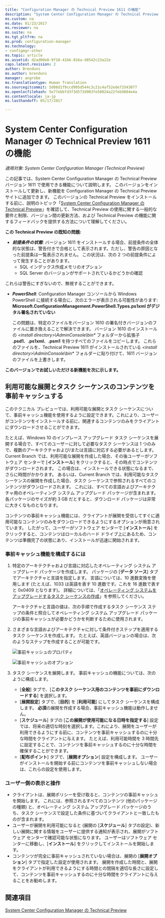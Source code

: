 ```yaml
---
title: "Configuration Manager の Technical Preview 1611 の機能"
description: "System Center Configuration Manager の Technical Preview バージョン 1611 で使用できる機能について説明します。"
ms.custom: na
ms.date: 01/23/2017
ms.reviewer: na
ms.suite: na
ms.tgt_pltfrm: na
ms.prod: configuration-manager
ms.technology:
- configmgr-other
ms.topic: article
ms.assetid: d2ad00e8-9f10-41b6-816a-d8542c23a22e
caps.latest.revision: 2
author: Brenduns
ms.author: brenduns
manager: angrobe
ms.translationtype: Human Translation
ms.sourcegitcommit: 5d08d1f9ccd995d544c3c21c4af52ede73343077
ms.openlocfilehash: 5e77ebbfd3f3d573d903fe58024a22feb9884e4a
ms.contentlocale: ja-jp
ms.lasthandoff: 05/17/2017

---
```

# <a name="capabilities-in-technical-preview-1611-for-system-center-configuration-manager"></a>System Center Configuration Manager の Technical Preview 1611 の機能

*適用対象: System Center Configuration Manager (Technical Preview)*



この記事では、System Center Configuration Manager の Technical Preview バージョン 1611 で使用できる機能について説明します。 このバージョンをインストールして更新し、新機能を Configuration Manager の Technical Preview サイトに追加できます。 このバージョンの Technical Preview をインストールする前に、説明のトピック「[System Center Configuration Manager の Technical Preview](../../core/get-started/technical-preview.md)」を確認して、Technical Preview の使用に関する一般的な要件と制限、バージョン間の更新方法、および Technical Preview の機能に関するフィードバックを提供する方法について理解してください。    

**この Technical Preview の既知の問題:**   
- ***前提条件の状態***: バージョン 1611 をインストールする場合、前提条件の全体的な状態は、警告付きで合格として表示されます。ただし、警告の原因となった前提条は一覧表示されません。 この状況は、次の 2 つの前提条件によって発生することがあります。
  - SQL インデックス作成メモリのオプション
  - SQL Server のバージョンがサポートされているかどうかの確認  

 これらは警告にすぎないので、無視することができます。

- ***PowerShell***: Configuration Manager コンソールから Windows PowerShell に接続する場合に、次のエラーが表示される可能性があります: **Microsoft.ConfigurationManagement.PowerShell.Types.ps1xml がデジタル署名されていない**  

   この問題は、特定のファイルをバージョン 1610 の署名付きバージョンのファイルに置き換えることで解決できます。 バージョン 1610 のインストールの *&lt;install directory>\AdminConsole\bin\** フォルダーから拡張子 **.psd1**、**.ps1xml**、**.psm1** を持つすべてのファイルをコピーします。 これらのファイルを、Technical Preview 1611 がインストールされている *&lt;install directory>\AdminConsole\bin\** フォルダーに貼り付けて、1611 バージョンのファイルを上書きします。


**このバージョンでお試しいただける新機能を次に示します。**  

## <a name="pre-cache-content-for-available-deployments-and-task-sequences"></a>利用可能な展開とタスク シーケンスのコンテンツを事前キャッシュする
このテクニカル プレビューでは、利用可能な展開とタスク シーケンスについて、事前キャッシュ機能を使用するように設定できます。これにより、ユーザーがコンテンツをインストールする前に、関連するコンテンツのみをクライアントにダウンロードさせることができます。

たとえば、Windows 10 のインプレース アップグレード タスク シーケンスを展開する場合で、すべてのユーザーに対して必要なタスク シーケンスは 1 つのみで、複数のアーキテクチャおよび/または言語に対応する必要があるとします。 Current Branch では、利用可能な展開を作成した場合、その後ユーザーがソフトウェア センターで [**インストール**] をクリックすると、その時点でコンテンツがダウンロードされます。 この場合は、インストールできる状態になるまで、さらに時間がかかります。 あるいは、Current Branch では、利用可能なタスク シーケンスの展開を作成した場合、タスク シーケンスで参照されるすべてのコンテンツがダウンロードされます。 これには、すべての言語およびアーキテクチャ用のオペレーティング システム アップグレード パッケージが含まれます。 各パッケージのサイズが約 3 GB だとすると、ダウンロード パッケージは非常に大きくなものとなります。

コンテンツの事前キャッシュ機能には、クライアントが展開を受信してすぐに適用可能なコンテンツのみをダウンロードできるようにするオプションが用意されています。 したがって、ユーザーがソフトウェア センターで [**インストール**] をクリックすると、コンテンツはローカルのハード ドライブ上にあるため、コンテンツは準備完了の状態にあり、インストールが迅速に開始されます。

### <a name="to-configure-the-pre-cache-feature"></a>事前キャッシュ機能を構成するには

1. 特定のアーキテクチャおよび言語に対応したオペレーティング システム アップグレード パッケージを作成します。 パッケージの [**データ ソース**] タブでアーキテクチャと言語を指定します。 言語については、10 進数変換を使用します (たとえば、1033 は英語を表す 10 進数です。これを 16 進数で表すと 0x0409 となります)。 詳細については、「[オペレーティング システムをアップグレードするタスク シーケンスの作成](/sccm/osd/deploy-use/create-a-task-sequence-to-upgrade-an-operating-system)」を参照してください。

    アーキテクチャと言語の値は、次の手順で作成するタスク シーケンス ステップの条件と照合してオペレーティング システム アップグレード パッケージの事前キャッシュが必要かどうかを判断するために使用されます。
2. さまざまな言語およびアーキテクチャに対して条件付きステップを適用するタスク シーケンスを作成します。 たとえば、英語バージョンの場合は、次のようなステップを作成することが可能です。

    ![事前キャッシュのプロパティ](media/precacheproperties2.png)

    ![事前キャッシュのオプション](media/precacheoptions2.png)  

3. タスク シーケンスを展開します。 事前キャッシュの機能については、次のように構成します。
    - [**全般**] タブで、[**このタスク シーケンス用のコンテンツを事前にダウンロードする**] を選択します。
    - [**展開設定**] タブで、[**目的**] を [**利用可能**] にしてタスク シーケンスを構成します。 **必須**の展開を作成する場合、事前キャッシュ機能は動作しません。
    - [**スケジュール**] タブの [**この展開が使用可能になる日時を指定する**] 設定では、将来の適切な時刻を選択します。これにより、展開をユーザーが利用できるようにする前に、コンテンツを事前キャッシュするのに十分な時間をクライアントに与えます。 たとえば、利用可能時間を 3 時間先に設定することで、コンテンツを事前キャッシュするのに十分な時間を確保することができます。  
    - [**配布ポイント**] タブで、[**展開オプション**] 設定を構成します。 ユーザーがインストールを開始する前にコンテンツを事前キャッシュしない場合は、これらの設定を使用します。


### <a name="user-experience"></a>ユーザー側の表示と操作
- クライアントは、展開ポリシーを受け取ると、コンテンツの事前キャッシュを開始します。 これには、参照されるすべてのコンテンツ (他のパッケージの種類) と、オペレーティング システム アップグレード パッケージのうち、タスク シーケンスで設定した条件に基づいてクライアントと一致したものが含まれます。
- ユーザーが展開を利用可能になると (展開の [**スケジュール**] タブの設定)、新しい展開に関する情報をユーザーに提供する通知が表示され、展開がソフトウェア センターで確認可能な状態になります。 ユーザーはソフトウェア センターに移動し、[**インストール**] をクリックしてインストールを開始します。
- コンテンツが完全に事前キャッシュされていない場合は、展開の [**展開オプション**] タブで指定した設定が使用されます。 展開を作成した時間と、展開をクライアントが利用できるようにする時間との間隔を適切な長さに設定して、コンテンツを事前キャッシュするのに十分な時間をクライアントに与えることをお勧めします。


## <a name="see-also"></a>関連項目
[System Center Configuration Manager の Technical Preview](../../core/get-started/technical-preview.md)

